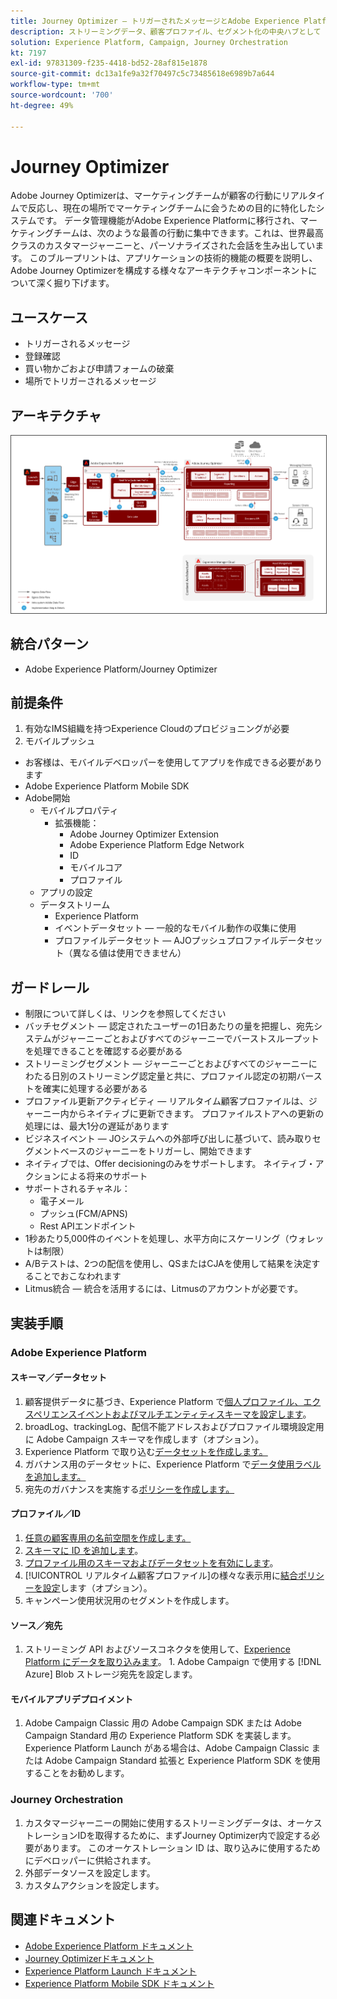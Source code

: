 ```yaml
---
title: Journey Optimizer — トリガーされたメッセージとAdobe Experience Platformブループリント
description: ストリーミングデータ、顧客プロファイル、セグメント化の中央ハブとして Adobe Experience Platform を使用して、トリガーされるメッセージとエクスペリエンスを実行します。
solution: Experience Platform, Campaign, Journey Orchestration
kt: 7197
exl-id: 97831309-f235-4418-bd52-28af815e1878
source-git-commit: dc13a1fe9a32f70497c5c73485618e6989b7a644
workflow-type: tm+mt
source-wordcount: '700'
ht-degree: 49%

---
```


# Journey Optimizer

Adobe Journey Optimizerは、マーケティングチームが顧客の行動にリアルタイムで反応し、現在の場所でマーケティングチームに会うための目的に特化したシステムです。 データ管理機能がAdobe Experience Platformに移行され、マーケティングチームは、次のような最善の行動に集中できます。これは、世界最高クラスのカスタマージャーニーと、パーソナライズされた会話を生み出しています。  このブループリントは、アプリケーションの技術的機能の概要を説明し、Adobe Journey Optimizerを構成する様々なアーキテクチャコンポーネントについて深く掘り下げます。

## ユースケース

* トリガーされるメッセージ
* 登録確認
* 買い物かごおよび申請フォームの破棄
* 場所でトリガーされるメッセージ

## アーキテクチャ

<img src="assets/journey-optimizer.png" alt="トリガーされるメッセージおよび Adobe Experience Platform ブループリントの参照アーキテクチャ" style="border:1px solid #4a4a4a" />

## 統合パターン

* Adobe Experience Platform/Journey Optimizer

## 前提条件

1. 有効なIMS組織を持つExperience Cloudのプロビジョニングが必要
1. モバイルプッシュ

* お客様は、モバイルデベロッパーを使用してアプリを作成できる必要があります
* Adobe Experience Platform Mobile SDK
* Adobe開始
   * モバイルプロパティ
      * 拡張機能：
         * Adobe Journey Optimizer Extension
         * Adobe Experience Platform Edge Network
         * ID
         * モバイルコア
         * プロファイル
   * アプリの設定
   * データストリーム
      * Experience Platform
      * イベントデータセット — 一般的なモバイル動作の収集に使用
      * プロファイルデータセット — AJOプッシュプロファイルデータセット（異なる値は使用できません）

## ガードレール

* 制限について詳しくは、リンクを参照してください
* バッチセグメント — 認定されたユーザーの1日あたりの量を把握し、宛先システムがジャーニーごとおよびすべてのジャーニーでバーストスループットを処理できることを確認する必要がある
* ストリーミングセグメント — ジャーニーごとおよびすべてのジャーニーにわたる日別のストリーミング認定量と共に、プロファイル認定の初期バーストを確実に処理する必要がある
* プロファイル更新アクティビティ — リアルタイム顧客プロファイルは、ジャーニー内からネイティブに更新できます。  プロファイルストアへの更新の処理には、最大1分の遅延があります
* ビジネスイベント — JOシステムへの外部呼び出しに基づいて、読み取りセグメントベースのジャーニーをトリガーし、開始できます
* ネイティブでは、Offer decisioningのみをサポートします。 ネイティブ・アクションによる将来のサポート
* サポートされるチャネル：
   * 電子メール
   * プッシュ(FCM/APNS)
   * Rest APIエンドポイント
* 1秒あたり5,000件のイベントを処理し、水平方向にスケーリング（ウォレットは制限）
* A/Bテストは、2つの配信を使用し、QSまたはCJAを使用して結果を決定することでおこなわれます
* Litmus統合 — 統合を活用するには、Litmusのアカウントが必要です。

## 実装手順

### Adobe Experience Platform

#### スキーマ／データセット

1. 顧客提供データに基づき、Experience Platform で[個人プロファイル、エクスペリエンスイベントおよびマルチエンティティスキーマを設定します](https://experienceleague.adobe.com/docs/platform-learn/tutorials/schemas/create-a-schema.html?lang=ja)。
1. broadLog、trackingLog、配信不能アドレスおよびプロファイル環境設定用に Adobe Campaign スキーマを作成します（オプション）。
1. Experience Platform で取り込む[データセットを作成します。](https://experienceleague.adobe.com/docs/platform-learn/tutorials/data-ingestion/create-datasets-and-ingest-data.html?lang=ja)
1. ガバナンス用のデータセットに、Experience Platform で[データ使用ラベルを追加します。](https://experienceleague.adobe.com/docs/platform-learn/tutorials/data-governance/classify-data-using-governance-labels.html?lang=ja)
1. 宛先のガバナンスを実施する[ポリシーを作成します。](https://experienceleague.adobe.com/docs/platform-learn/tutorials/data-governance/create-data-usage-policies.html?lang=ja)

#### プロファイル／ID

1. [任意の顧客専用の名前空間を作成します。](https://experienceleague.adobe.com/docs/platform-learn/tutorials/identities/label-ingest-and-verify-identity-data.html?lang=ja)
1. [スキーマに ID を追加します](https://experienceleague.adobe.com/docs/platform-learn/tutorials/identities/label-ingest-and-verify-identity-data.html)。
1. [プロファイル用のスキーマおよびデータセットを有効にします](https://experienceleague.adobe.com/docs/platform-learn/tutorials/profiles/bring-data-into-the-real-time-customer-profile.html?lang=ja)。
1. [!UICONTROL リアルタイム顧客プロファイル]の様々な表示用に[結合ポリシーを設定](https://experienceleague.adobe.com/docs/platform-learn/tutorials/profiles/create-merge-policies.html?lang=ja)します（オプション）。
1. キャンペーン使用状況用のセグメントを作成します。

#### ソース／宛先

1. ストリーミング API およびソースコネクタを使用して、[Experience Platform にデータを取り込みます](https://experienceleague.adobe.com/?recommended=ExperiencePlatform-D-1-2020.1.dataingestion&amp;lang=ja)。 1. Adobe Campaign で使用する [!DNL Azure] Blob ストレージ宛先を設定します。

#### モバイルアプリデプロイメント

1. Adobe Campaign Classic 用の Adobe Campaign SDK または Adobe Campaign Standard 用の Experience Platform SDK を実装します。Experience Platform Launch がある場合は、Adobe Campaign Classic または Adobe Campaign Standard 拡張と Experience Platform SDK を使用することをお勧めします。


### Journey Orchestration

1. カスタマージャーニーの開始に使用するストリーミングデータは、オーケストレーションIDを取得するために、まずJourney Optimizer内で設定する必要があります。 このオーケストレーション ID は、取り込みに使用するためにデベロッパーに供給されます。
1. 外部データソースを設定します。
1. カスタムアクションを設定します。

## 関連ドキュメント

* [Adobe Experience Platform ドキュメント](https://experienceleague.adobe.com/docs/experience-platform.html?lang=ja)
* [Journey Optimizerドキュメント](https://experienceleague.adobe.com/docs/journey-orchestration.html?lang=ja)
* [Experience Platform Launch ドキュメント](https://experienceleague.adobe.com/docs/launch.html?lang=ja)
* [Experience Platform Mobile SDK ドキュメント](https://experienceleague.adobe.com/docs/mobile.html?lang=ja)
